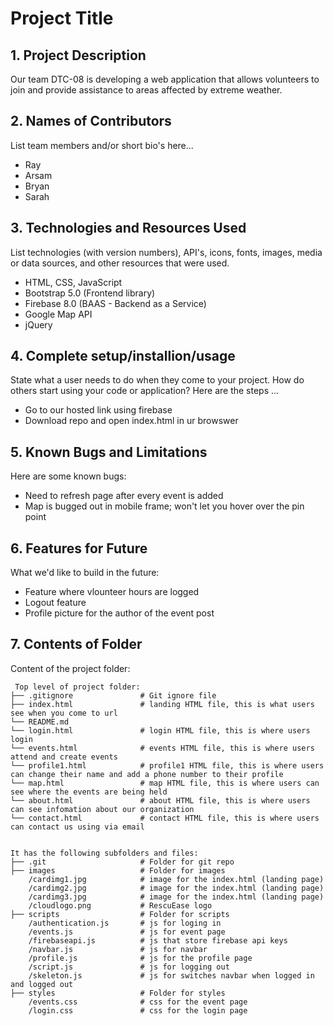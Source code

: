 # Project Title

## 1. Project Description

Our team DTC-08 is developing a web application that allows volunteers
to join and provide assistance to areas affected by extreme weather.


## 2. Names of Contributors

List team members and/or short bio's here...

* Ray
* Arsam 
* Bryan
* Sarah

## 3. Technologies and Resources Used

List technologies (with version numbers), API's, icons, fonts, images, media or data sources, and other resources that were used.

- HTML, CSS, JavaScript
- Bootstrap 5.0 (Frontend library)
- Firebase 8.0 (BAAS - Backend as a Service)
- Google Map API
- jQuery

## 4. Complete setup/installion/usage

State what a user needs to do when they come to your project. How do others start using your code or application?
Here are the steps ...

- Go to our hosted link using firebase
- Download repo and open index.html in ur browswer
## 5. Known Bugs and Limitations

Here are some known bugs:

- Need to refresh page after every event is added
- Map is bugged out in mobile frame; won't let you hover over the pin point

## 6. Features for Future

What we'd like to build in the future:

- Feature where vlounteer hours are logged
- Logout feature
- Profile picture for the author of the event post

## 7. Contents of Folder

Content of the project folder:

```
 Top level of project folder:
├── .gitignore               # Git ignore file
├── index.html               # landing HTML file, this is what users see when you come to url
└── README.md
└── login.html               # login HTML file, this is where users login
└── events.html              # events HTML file, this is where users attend and create events
└── profile1.html            # profile1 HTML file, this is where users can change their name and add a phone number to their profile
└── map.html                 # map HTML file, this is where users can see where the events are being held
└── about.html               # about HTML file, this is where users can see infomation about our organization
└── contact.html             # contact HTML file, this is where users can contact us using via email


It has the following subfolders and files:
├── .git                     # Folder for git repo
├── images                   # Folder for images
    /cardimg1.jpg            # image for the index.html (landing page)
    /cardimg2.jpg            # image for the index.html (landing page)
    /cardimg3.jpg            # image for the index.html (landing page)
    /cloudlogo.png           # RescuEase logo
├── scripts                  # Folder for scripts
    /authentication.js       # js for loging in
    /events.js               # js for event page 
    /firebaseapi.js          # js that store firebase api keys
    /navbar.js               # js for navbar
    /profile.js              # js for the profile page
    /script.js               # js for logging out
    /skeleton.js             # js for switches navbar when logged in and logged out
├── styles                   # Folder for styles
    /events.css              # css for the event page
    /login.css               # css for the login page     



```
